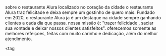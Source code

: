 sobre o restaurante Alura
localizado no coração da cidade o restaurante Alura traz felicitade e deixa sempre um gostinho de quero mais.
Fundado em 2020, o restaurante Alura ja é um destaque na cidade sempre ganhando clientes a cada dia que passa.
nossa missão é: "trazer felicidade , saciar sua vontade e deixar nossos clientes satisfeitos".
oferecemos somente as melhores refeiçoes, feitas com muito carinho e dedicação, além do melhor atendimento.


<tag

